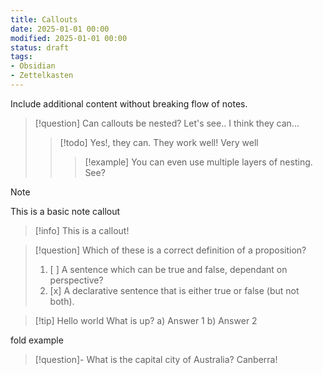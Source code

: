 ```yaml
---
title: Callouts
date: 2025-01-01 00:00
modified: 2025-01-01 00:00
status: draft
tags:
- Obsidian
- Zettelkasten
---
```


Include additional content without breaking flow of notes.

> [!question] Can callouts be nested?
> Let's see..
> I think they can...
> > [!todo] Yes!, they can.
> > They work well!
> > Very well
> > > [!example]  You can even use multiple layers of nesting.
> > > See?

  > [!note]
  > This is a basic note callout

> [!info]
> This is a callout!

> [!question]
> Which of these is a correct definition of a proposition?
> 1. [ ] A sentence which can be true and false, dependant on perspective?
> 2. [x] A declarative sentence that is either true or false (but not both).

> [!tip] Hello world
> What is up?
> a) Answer 1
> b) Answer 2

fold example

> [!question]- What is the capital city of Australia?
> Canberra!